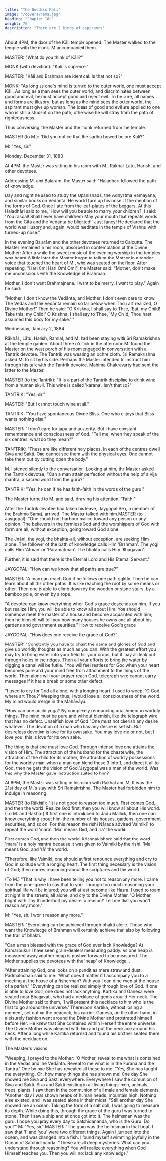 ```yaml
---
title: "The Goddess Kali"
image: "/covers/rama.jpg"
heading: "Chapter 18c"
weight: 76
description: "There are 2 kinds of aspirants"
---
```



About 4PM, the door of the Kāli temple opened. The Master walked to the temple with the monk. M accompanied them. 

<!-- Entering the inner chamber, the Master prostrate himself reverently before the image. The monk, with folded hands, also bowed his head repeatedly before Kāli. -->

MASTER: "What do you think of Kāli?"

MONK (with devotion): "Kāli is supreme."

MASTER: "Kāli and Brahman are identical. Is that not so?"

MONK: "As long as one's mind is turned to the outer world, one must accept Kāli. As long as a man sees the outer world, and discriminates between good and evil, he must accept good and reject evil. To be sure, all names and forms are illusory; but as long as the mind sees the outer world, the aspirant must give up woman. The ideas of good and evil are applied to one who is still a student on the path; otherwise he will stray from the path of righteousness.

Thus conversing, the Master and the monk returned from the temple.

MASTER (to M.): "Did you notice that the sādhu bowed before Kāli?"

M: "Yes, sir."

Monday, December 31, 1883

At 4PM. the Master was sitting in his room with M., Rākhāl, Lātu, Harish, and other devotees.

Addressing M. and Balarām, the Master said: "Haladhāri followed the path of knowledge.

Day and night he used to study the Upanishads, the Adhyātma Rāmāyana, and similar books on Vedānta. He would turn up his nose at the mention of the forms of God. Once
I ate from the leaf-plates of the beggars. At this Haladhāri said to me, 'How will you be able to marry your children?' I said: 'You rascal! Shall I ever have children? May your mouth that repeats words from the Gitā and the Vedānta be blighted!' Just fancy! He declared that the world was illusory and, again, would meditate in the temple of Vishnu with turned-up nose."

In the evening Balarām and the other devotees returned to Calcutta. The Master remained in his room, absorbed in contemplation of the Divine Mother: After a while the
sweet music of the evening worship in the temples was heard.A little later the Master began to talk to the Mother in a tender voice that touched the
heart of M., who was seated on the floor. After repeating, "Hari Om! Hari Om! Om!", the
Master said: "Mother, don't make me unconscious with the Knowledge of Brahman.

Mother, I don't want Brahmajnana. I want to be merry. I want to play." Again he said:

"Mother, I don't know the Vedānta; and Mother, I don't even care to know. The Vedas and the Vedānta remain so far below when Thou art realized, O Divine Mother!" Then he said: "O Krishna, I shall say to Thee, 'Eat, my Child! Take this, my Child!' O Krishna, I shall say to Thee, 'My Child, Thou hast assumed this body for my sake.' "


Wednesday, January 2, 1884

Rākhāl , Lātu, Harish, Ramlal, and M. had been staying with Sri Ramakrishna at the temple garden. About three o'clock in the afternoon M. found the Master on the west
porch of his room engaged in conversation with a Tantrik devotee. The Tantrik was wearing an ochre cloth. Sri Ramakrishna asked M. to sit by his side. Perhaps the Master
intended to instruct him through his talk with the Tantrik devotee. Mahima Chakravarty
had sent the latter to the Master.

MASTER (to the Tantrik): "It is a part of the Tantrik discipline to drink wine from a human skull. This wine is called 'karana'. Isn't that so?"

TANTRIK: "Yes, sir."

MASTER: "But I cannot touch wine at all."

TANTRlK: "You have spontaneous Divine Bliss. One who enjoys that Bliss wants nothing
else."

MASTER: "I don't care for japa and austerity. But I have constant remembrance and
consciousness of God.
"Tell me, when they speak of the six centres, what do they mean?"

TAN'TRIK: "These are like different holy places. In each of the centres dwell Śiva and
Śakti. One cannot see them with the physical eyes. One cannot take them out by
cutting open the body."

M. listened silently to the conversation. Looking at him, the Master asked the Tantrik
devotee, "Can a man attain perfection without the help of a vija mantra, a sacred word
from the guru?"

TANTRIK: "Yes, he can if he has faith-faith in the words of the guru."

The Master turned to M. and said, drawing his attention, "Faith!"

After the Tantrik devotee had taken his leave, Jaygopal Sen, a member of the Brahmo Samaj, arrived. The Master talked with him.MASTER (to Jaygopal): "One should not harbour malice toward any person or any opinion. The believers in the formless God and the worshippers of God with form are all,
without exception, going toward God alone.

The Jnāni, the yogi, the bhakta-all, without exception, are seeking Him alone. The follower of the path of knowledge calls Him
'Brahman'. The yogi calls Him 'Ātman' or 'Paramatman'. The bhakta calls Him
'Bhagavan'. 

Further, it is said that there is the Eternal Lord and His Eternal Servant."

JAYGOPAL: "How can we know that all paths are true?"

MASTER: "A man can reach God if he follows one path rjghtly. Then he can learn about all the other paths. It is like reaching the roof by some means or other. Then one is able to climb down by the wooden or stone stairs, by a bamboo pole, or even by a rope.

"A devotee can know everything when God's grace descends on him. If you but realize Him, you will be able to know all about Him. You should somehow meet the master of a house and become acquainted with him; then he himself will tell you how many houses he owns and all about his gardens and government seurities."
How to receive God's grace 

JAYGOPAL: "How does one receive the grace of God?"

MASTER: "Constantly you have to chant the name and glories of God and give up worldly thoughts as much as you can. With the greatest effort you may try to bring water into
your field for your crops, but it may all leak out through holes in the ridges. Then all your efforts to bring the water by digging a canal will be futile.
"You will feel restless for God when your heart becomes pure and your mind free from attachment to the things of the world. Then alone will your prayer reach God.
telegraph wire cannot carry messages if it has a break or some other defect.


"I used to cry for God all alone, with a longing heart. I used to weep, 'O God, where art Thou?' Weeping thus, I would lose all consciousness of the world. My mind would merge
in the Mahāvāyu.


"How can one attain yoga? By completely renouncing attachment to worldly things. The mind must be pure and without blemish, like the telegraph wire that has no defect.
Unselfish love of God "One must not cherish any desire whatever. The devotion of a man who has any desire
is selfish. But desireless devotion is love for its own sake. You may love me or not, but
I love you: this is love for its own sake.

The thing is that one must love God. Through intense love one attains the vision of Him. The attraction of the husband for the chaste wife, the attraction of the child for its
mother, the attraction of worldly possessions for the worldly man-when a man can blend these 3 into 1, and direct it all to God, then he gets the vision of God."Jaygopal was a man of the world. Was this why the Master gave instruction suited to him?

At 8PM, the Master was sitting in his room with Rākhāl and M. It was the 21st day of M.'s stay with Sri Ramakrishna. The Master had forbidden
him to indulge in reasoning.

MASTER (to Rākhāl): "It is not good to reason too much. First comes God, and then the world. Realize God first; then you will know all about His world. (To M. and Rākhāl ) If
first one is introduced to Jadu Mallick, then one can know everything about him-the number of his houses, gardens, government securities, and so on. For this reason the
rishi Nārada advised Valmiki1 to repeat the word 'mara'. 'Ma' means God, and 'ra' the world. 

First comes God, and then the world. Krishnakishore said that the word 'mara' is a holy mantra because it was given to Valmiki by the rishi. 'Ma' means God, and 'rā' the
world. 

"Therefore, like Valmiki, one should at first renounce everything and cry to God in
solitude with a longing heart. The first thing necessary is the vision of God; then comes
reasoning-about the scriptures and the world.

(To M.) "That is why I have been telling you not to reason any more. I came from the pine-grove to say that to you. Through too much reasoning your spiritual life will be
injured; you will at last become like Hazra. I used to roam at night in the streets, all alone, and cry to the Divine Mother, 'O Mother, blight with Thy thunderbolt my desire to reason!' Tell me that you won't reason any more."

M: "Yes, sir. I won't reason any more."

MASTER: "Everything can be achieved through bhakti alone. Those who want the Knowledge of Brahman will certainly achieve that also by following the trail of bhakti.

"Can a man blessed with the grace of God ever lack Knowledge? At Kamarpukur I have seen grain-dealers measuring paddy. As one heap is measured away another heap is pushed forward to be measured. The Mother supplies the devotees with the 'heap' of Knowledge. .

"After attaining God, one looks on a pundit as mere straw and dust. Padmalochan said
to me: 'What does it matter if I accompany you to a meeting at the house of a
fisherman? With you I can dine even at the house of a pariah.'
"Everything can be realized simply through love of God. If one is able to love God, one
does not lack anything. Kartika and Ganesa were seated near Bhagavati, who had a
necklace of gems around Her neck. The Divine Mother said to them, 'I will present this
necklace to him who is the first to go around the universe.' Thereupon Kartika, without
losing a moment, set out on the peacock, his carrier. Ganesa, on the other hand, in aleisurely fashion went around the Divine Mother and prostrated himself before Her. He
knew that She contained within Herself the entire universe. The Divine Mother was
pleased with him and put the necklace around his neck. After a long while Kartika
returned and found his brother seated there with the necklace on.

The Master's visions

"Weeping, I prayed to the Mother: 'O Mother, reveal to me what is contained in the
Vedas and the Vedānta. Reveal to me what is in the Purana and the Tantra.' One by one
She has revealed all these to me.
"Yes, She has taught me everything. Oh, how many things she has shown me! One day
She showed me Śiva and Śakti everywhere. Everywhere I saw the comunion of Śiva
and Śakti. Śiva and Śakti existing in all living things-men, animals, trees, plants. I saw
them in the communion of all male and female elements.
"Another day I was shown heaps of human heads, mountain high. Nothing else existed,
and I was seated alone in their midst.
"Still another day She showed me an ocean. Taking the form of a salt doll, I was going
to measure its depth. While doing this, through the grace of the guru I was turned to
stone. Then I saw a ship and at once got into it.
The helmsman was the guru. I hope you pray every day to Satchidananda, who is the
Guru. Do you?"
M: "Yes, sir."
MASTER: "The guru was the helmsman in that boat. I saw that 'I' and 'you' were two
different things. Again I jumped into the ocean, and was changed into a fish. I found
myself swimming joyfully in the Ocean of Satchidananda.
"These are all deep mysteries. What can you understand through reasoning? You will
realize everything when God Himself teaches you. Then you will not lack any
knowledge."

